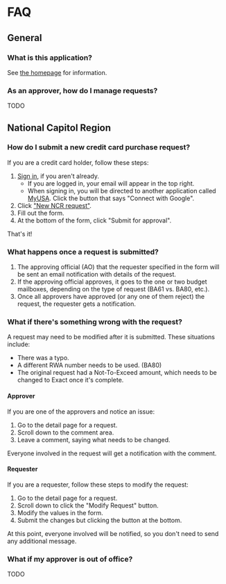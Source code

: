 # FAQ

## General

### What is this application?

See [the homepage](/) for information.

### As an approver, how do I manage requests?

TODO

## National Capitol Region

### How do I submit a new credit card purchase request?

If you are a credit card holder, follow these steps:

1. [Sign in](/auth/myusa), if you aren't already.
    * If you are logged in, your email will appear in the top right.
    * When signing in, you will be directed to another application called [MyUSA](https://alpha.my.usa.gov/). Click the button that says "Connect with Google".
1. Click ["New NCR request"](/ncr/work_orders/new).
1. Fill out the form.
1. At the bottom of the form, click "Submit for approval".

That's it!

### What happens once a request is submitted?

1. The approving official (AO) that the requester specified in the form will be sent an email notification with details of the request.
1. If the approving official approves, it goes to the one or two budget mailboxes, depending on the type of request (BA61 vs. BA80, etc.).
1. Once all approvers have approved (or any one of them reject) the request, the requester gets a notification.

### What if there's something wrong with the request?

A request may need to be modified after it is submitted. These situations include:

* There was a typo.
* A different RWA number needs to be used. (BA80)
* The original request had a Not-To-Exceed amount, which needs to be changed to Exact once it's complete.

#### Approver

If you are one of the approvers and notice an issue:

1. Go to the detail page for a request.
1. Scroll down to the comment area.
1. Leave a comment, saying what needs to be changed.

Everyone involved in the request will get a notification with the comment.

#### Requester

If you are a requester, follow these steps to modify the request:

1. Go to the detail page for a request.
1. Scroll down to click the "Modify Request" button.
1. Modify the values in the form.
1. Submit the changes but clicking the button at the bottom.

At this point, everyone involved will be notified, so you don't need to send any additional message.

### What if my approver is out of office?

TODO
